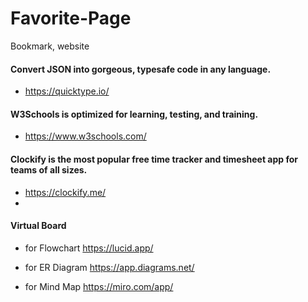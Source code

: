# Favorite-Page
Bookmark, website

#### Convert JSON into gorgeous, typesafe code in any language.
- https://quicktype.io/

#### W3Schools is optimized for learning, testing, and training.
- https://www.w3schools.com/

#### Clockify is the most popular free time tracker and timesheet app for teams of all sizes.
- https://clockify.me/
- 
#### Virtual Board 

- for Flowchart 
https://lucid.app/

- for ER Diagram 
https://app.diagrams.net/

- for Mind Map
https://miro.com/app/
